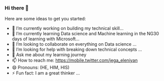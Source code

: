 ### Hi there 👋



Here are some ideas to get you started:

- 🔭 I’m currently working on building my technical skill...
- 🌱 I’m currently learning Data science and Machine learning in the NG30 days of learning with Microsoft...
- 👯 I’m looking to collaborate on everything on Data science ...
- 🤔 I’m looking for help with breaking down technical concepts ...
- 💬 Ask me about my learning journey
- 📫 How to reach me: https://mobile.twitter.com/jega_eleniyan 
- 😄 Pronouns: (HE, HIM, HIS)
- ⚡ Fun fact: I am a great thinker ...

